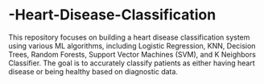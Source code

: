 # -Heart-Disease-Classification
This repository focuses on building a heart disease classification system using various ML algorithms, including Logistic Regression, KNN, Decision Trees, Random Forests, Support Vector Machines (SVM), and K Neighbors Classifier. The goal is to accurately classify patients as either having heart disease or being healthy based on diagnostic data.
